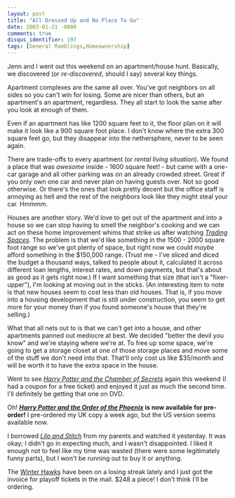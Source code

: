 ```yaml
---
layout: post
title: "All Dressed Up and No Place To Go"
date: 2003-01-21 -0800
comments: true
disqus_identifier: 197
tags: [General Ramblings,Homeownership]
---
```

Jenn and I went out this weekend on an apartment/house hunt. Basically,
we discovered (or *re-discovered*, should I say) several key things.
 
 Apartment complexes are the same all over. You've got neighbors on all
sides so you can't win for losing. Some are nicer than others, but an
apartment's an apartment, regardless. They all start to look the same
after you look at enough of them.
 
 Even if an apartment has like 1200 square feet to it, the floor plan on
it will make it look like a 900 square foot place. I don't know where
the extra 300 square feet go, but they disappear into the nethersphere,
never to be seen again.
 
 There are trade-offs to every apartment (or *rental living situation*).
We found a place that was *awesome* inside - 1600 square feet! - but
came with a one-car garage and all other parking was on an already
crowded street. Great if you only own one car and never plan on having
guests over. Not so good otherwise. Or there's the ones that look pretty
decent but the office staff is annoying as hell and the rest of the
neighbors look like they might steal your car. Hmmmm.
 
 Houses are another story. We'd love to get out of the apartment and
into a house so we can stop having to smell the neighbor's cooking and
we can act on these home improvement whims that strike us after watching
[*Trading
Spaces*](http://tlc.discovery.com/fansites/tradingspaces/tradingspaces.html).
The problem is that we'd like something in the 1500 - 2000 square foot
range so we've got plenty of space, but right now we could *maybe*
afford something in the \$150,000 range. (Trust me - I've sliced and
diced the budget a thousand ways, talked to people about it, calculated
it across different loan lengths, interest rates, and down payments, but
that's about as good as it gets right now.) If I want something that
size (that isn't a "fixer-upper"), I'm looking at moving out in the
sticks. (An interesting item to note is that new houses seem to cost
less than old houses. That is, if you move into a housing development
that is still under construction, you seem to get more for your money
than if you found someone's house that they're selling.)
 
 What that all nets out to is that we can't get into a house, and other
apartments panned out mediocre at best. We decided "better the devil you
know" and we're staying where we're at. To free up some space, we're
going to get a storage closet at one of those storage places and move
some of the stuff we don't need into that. That'll only cost us like
\$35/month and will be worth it to have the extra space in the house.
 
 Went to see [*Harry Potter and the Chamber of
Secrets*](http://us.imdb.com/Title?0295297) again this weekend (I had a
coupon for a free ticket) and enjoyed it just as much the second time.
I'll definitely be getting that one on DVD.
 
 Oh! **[*Harry Potter and the Order of the
Phoenix*](http://www.amazon.com/exec/obidos/ASIN/043935806X/mhsvortex)
is now available for pre-order!** I pre-ordered my UK copy a week ago,
but the US version seems available now.
 
 I borrowed [*Lilo and
Stitch*](http://www.amazon.com/exec/obidos/ASIN/B00005JL96/mhsvortex)
from my parents and watched it yesterday. It was okay; I didn't go in
expecting much, and I wasn't disappointed. I liked it enough not to feel
like my time was wasted (there were some legitimately funny parts), but
I won't be running out to buy it or anything.
 
 The [Winter Hawks](http://www.winterhawks.com) have been on a losing
streak lately and I just got the invoice for playoff tickets in the
mail. \$248 a piece! I don't think I'll be ordering.

